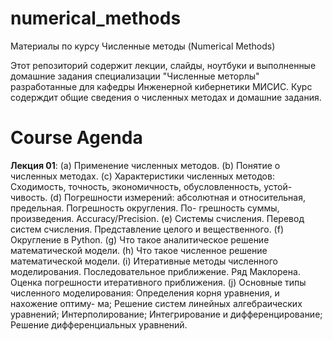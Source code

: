 # numerical_methods
Материалы по курсу Численные методы (Numerical Methods)

Этот репозиторий содержит лекции, слайды, ноутбуки и выполненные домашние задания специализации "Численные меторлы" разработанные для кафедры Инженерной кибернетики МИСИС. 
Курс содерждит общие сведения о численных методах и домашние задания.

# Course Agenda 
**Лекция 01**:
(a) Применение численных методов.
(b) Понятие о численных методах.
(c) Характеристики численных методов: Сходимость, точность, экономичность, обусловленность, устой-
чивость.
(d) Погрешности измерений: абсолютная и относительная, предельная. Погрешность округления. По-
грешность суммы, произведения. Accuracy/Precision.
(e) Системы счисления. Перевод систем счисления. Представление целого и вещественного.
(f) Округление в Python.
(g) Что такое аналитическое решение математической модели.
(h) Что такое численное решение математической модели.
(i) Итеративные методы численного моделирования. Последовательное приближение. Ряд Маклорена.
Оценка погрешности итеративного приближения.
(j) Основные типы численного моделирования: Определения корня уравнения, и нахожение оптиму-
ма; Решение систем линейных алгебраических уравнений; Интерполирование; Интегрирование и
дифференцирование; Решение дифференциальных уравнений.

